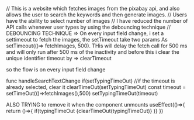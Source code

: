 // This is a website which fetches images from the pixabay api, and also allows the user to search the keywords and then generate images.
// Users have the ability to select number of images
// I have reduced the number of API calls whenever user types by using the debouncing technique
// DEBOUNCING TECHNIQUE => On every input field change, i set a settimeout to fetch the images, the setTimeout take two params As
setTimeout(()=> fetchImages, 500). THis will delay the fetch call for 500 ms and will only run after 500 ms of the inactivity and before this i clear the unique identifier timeout by =>
clearTimeout

so the flow is on every input field change

func handleSearchTextChange
if(setTypingTimeOut) //if the timeout is already selected, clear it
clearTimeOut(setTypingTimeOut)
const timeout = setTimeOut(()=>fetchImages(),500)
setTypingTimeOut(timeout)

ALSO TRYING to remove it when the component unmounts
useEffect(()=>{
return ()=>{
    if(typingTimeOut {clearTimeOut(typingTimeOut)}
    )}
})
